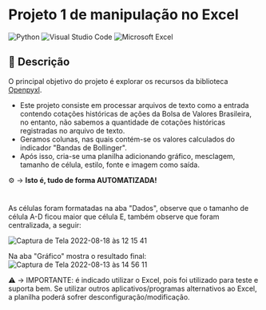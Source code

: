 # Projeto 1 de manipulação no Excel
![Python](https://img.shields.io/badge/python-3670A0?style=for-the-badge&logo=python&logoColor=ffdd54) ![Visual Studio Code](https://img.shields.io/badge/Visual%20Studio%20Code-0078d7.svg?style=for-the-badge&logo=visual-studio-code&logoColor=white) ![Microsoft Excel](https://img.shields.io/badge/Microsoft_Excel-217346?style=for-the-badge&logo=microsoft-excel&logoColor=white)

## :memo: Descrição
  O principal objetivo do projeto é explorar os recursos da biblioteca [Openpyxl](https://openpyxl.readthedocs.io/en/stable/tutorial.html). 
  
   - Este projeto consiste em processar arquivos de texto como a entrada contendo cotações históricas de ações da Bolsa de Valores Brasileira, no entanto, não sabemos a quantidade de cotações históricas registradas no arquivo de texto.
   - Geramos colunas, nas quais contém-se os valores calculados do indicador "Bandas de Bollinger".
   - Após isso, cria-se uma planilha adicionando gráfico, mesclagem, tamanho de célula, estilo, fonte e imagem como saída. 
   
  :gear: → **Isto é, tudo de forma AUTOMATIZADA!**
 
 #


As células foram formatadas na aba "Dados", observe que o tamanho de célula A-D ficou maior que célula E, também observe que foram centralizada, a seguir:

![Captura de Tela 2022-08-18 às 12 15 41](https://user-images.githubusercontent.com/84293496/185431395-c08ff252-a458-45fe-a2ff-69b88f7fdee8.png)


Na aba "Gráfico" mostra o resultado final:
![Captura de Tela 2022-08-13 às 14 56 11](https://user-images.githubusercontent.com/84293496/184505374-55536862-8b6f-49bd-9549-a13a3284ce05.png)


 :warning: → IMPORTANTE: é indicado utilizar o Excel, pois foi utilizado para teste e suporta bem. Se utilizar outros aplicativos/programas alternativos ao Excel, a planilha poderá sofrer desconfiguração/modificação.
##
